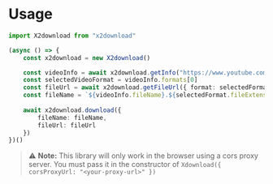 # Usage

```ts
import X2download from "x2download"

(async () => {
    const x2download = new X2download()

    const videoInfo = await x2download.getInfo("https://www.youtube.com/watch?v=Suj5RCyMP2Q&pp=ygULcm9iaW5ob3BsYXk%3D")
    const selectedVideoFormat = videoInfo.formats[0]
    const fileUrl = await x2download.getFileUrl({ format: selectedFormat })
    const fileName = `${videoInfo.fileName}.${selectedFormat.fileExtension}`
    
    await x2download.download({
        fileName: fileName,
        fileUrl: fileUrl
    })
})()
```

> ⚠️ **Note:** This library will only work in the browser using a cors proxy server. You must pass it in the constructor of `Xdownload({ corsProxyUrl: "<your-proxy-url>" })`